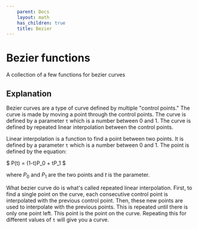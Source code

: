 ```yaml
---
    parent: Docs
    layout: math
    has_children: true
    title: Bezier
---
```

# Bezier functions
A collection of a few functions for bezier curves

## Explanation
Bezier curves are a type of curve defined by multiple "control points." The curve is made by moving a point through the control points. The curve is defined by a parameter `t` which is a number between 0 and 1. The curve is defined by repeated linear interpolation between the control points.

Linear interpolation is a function to find a point between two points. It is defined by a parameter `t` which is a number between 0 and 1. The point is defined by the equation:

$ P(t) = (1-t)P_0 + tP_1 $

where $P_0$ and $P_1$ are the two points and $t$ is the parameter.

What bezier curve do is what's called repeated linear interpolation. First, to find a single point on the curve, each consecutive control point is interpolated with the previous control point. Then, these new points are used to interpolate with the previous points. This is repeated until there is only one point left. This point is the point on the curve. Repeating this for different values of `t` will give you a curve.

